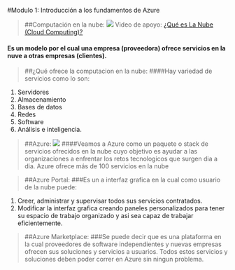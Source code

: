 #Modulo 1:  Introducción a los fundamentos de Azure

> ##Computación en la nube:
![](https://ucarecdn.com/a8e67a94-70fe-4a26-ae3c-0ad56cfd7b9c/)
Video de apoyo:
[¿Qué es La Nube (Cloud Computing)?](https://www.youtube.com/watch?v=1mlu91WJZI0 "¿Qué es La Nube (Cloud Computing)?")
#### Es un modelo por el cual una empresa (proveedora) ofrece servicios en la nuve a otras empresas (clientes).


> ##¿Qué ofrece la computacion en la nube:
####Hay variedad de servicios como lo son:
1. Servidores 
2. Almacenamiento
3. Bases de datos 
4. Redes 
5. Software 
6. Análisis e inteligencia.

> ##Azure:
![](https://www.educadictos.com/wp-content/uploads/2018/08/Sin-t%C3%ADtulo-1.jpg)
####Veamos a Azure como un paquete o stack de servicios ofrecidos en la nube cuyo objetivo es ayudar a las organizaciones a enfrentar los retos tecnologicos que surgen dia a dia.
Azure ofrece más de 100 servicios en la nube

> ##Azure Portal:
###Es un a interfaz  grafica en la cual como usuario de la nube puede:
1. Creer, administrar y supervisar todos sus servicios contratados.
2. Modificar la interfaz grafica creando paneles personalizados para tener su espacio de trabajo organizado y asi sea capaz de trabajar eficientemente.

> ##Azure Marketplace:
###Se puede decir que es una plataforma en la cual  proveedores de software independientes y nuevas empresas ofrecen sus soluciones y servicios a usuarios. Todos estos servicios y soluciones deben poder correr en Azure sin ningun problema.

